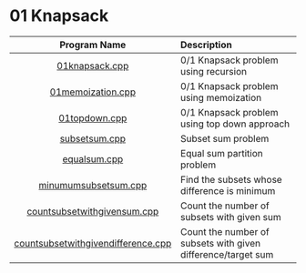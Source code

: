 # 01 Knapsack

|                               Program Name                               | Description                                                  |
| :----------------------------------------------------------------------: | :----------------------------------------------------------- |
|                     [01knapsack.cpp](01knapsack.cpp)                     | 0/1 Knapsack problem using recursion                         |
|                  [01memoization.cpp](01memoization.cpp)                  | 0/1 Knapsack problem using memoization                       |
|                      [01topdown.cpp](01topdown.cpp)                      | 0/1 Knapsack problem using top down approach                 |
|                      [subsetsum.cpp](subsetsum.cpp)                      | Subset sum problem                                           |
|                       [equalsum.cpp](equalsum.cpp)                       | Equal sum partition problem                                  |
|               [minumumsubsetsum.cpp](minumumsubsetsum.cpp)               | Find the subsets whose difference is minimum                 |
|        [countsubsetwithgivensum.cpp](countsubsetwithgivensum.cpp)        | Count the number of subsets with given sum                   |
| [countsubsetwithgivendifference.cpp](countsubsetwithgivendifference.cpp) | Count the number of subsets with given difference/target sum |
